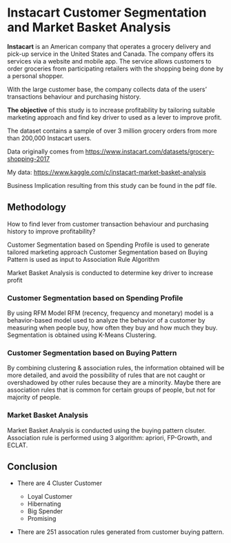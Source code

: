 # Instacart Customer Segmentation and Market Basket Analysis

**Instacart** is an American company that operates a grocery delivery and pick-up service in the United States and Canada. The company offers its services via a website and mobile app. The service allows customers to order groceries from participating retailers with the shopping being done by a personal shopper.

With the large customer base, the company collects data of the users’ transactions behaviour and purchasing history. 

**The objective** of this study is to increase profitability by tailoring suitable marketing approach and find key driver to used as a lever to improve profit.

The dataset contains a sample of over 3 million grocery orders from more than 200,000 Instacart users.

Data originally comes from https://www.instacart.com/datasets/grocery-shopping-2017

My data:  https://www.kaggle.com/c/instacart-market-basket-analysis

Business Implication resulting from this study can be found in the pdf file.

## Methodology
How to find lever from customer transaction behaviour and purchasing history to improve profitability?

Customer Segmentation based on Spending Profile is used to generate tailored marketing approach
Customer Segmentation based on Buying Pattern is used as input to Association Rule Algorithm

Market Basket Analysis is conducted to determine key driver to increase profit

### Customer Segmentation based on Spending Profile

By using RFM Model
RFM (recency, frequency and monetary) model is a behavior-based model used to analyze the behavior of a customer by measuring when people buy, how often they buy and how much they buy. Segmentation is obtained using K-Means Clustering.


### Customer Segmentation based on Buying Pattern
By combining clustering & association rules, the information obtained will be more detailed, and avoid the possibility of rules that are not caught or overshadowed by other rules because they are a minority. Maybe there are association rules that is common for certain groups of people, but not for majority of people.

### Market Basket Analysis
Market Basket Analysis is conducted using the buying pattern clsuter.
Association rule is performed using 3 algorithm: apriori, FP-Growth, and ECLAT.

## Conclusion
* There are 4 Cluster Customer
  * Loyal Customer
  * Hibernating
  * Big Spender
  * Promising

* There are 251 assocation rules generated from customer buying pattern.

